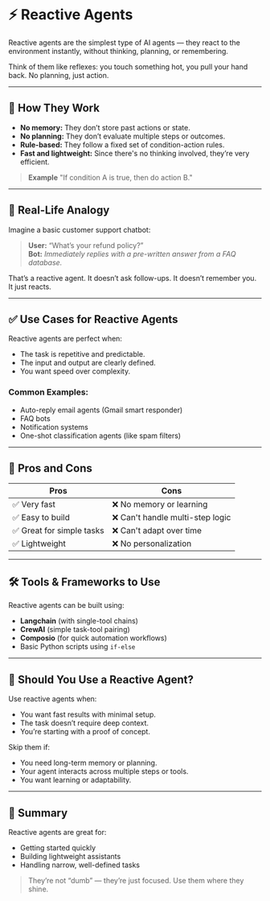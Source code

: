 # ⚡ Reactive Agents

Reactive agents are the simplest type of AI agents — they react to the environment instantly, without thinking, planning, or remembering.

Think of them like reflexes: you touch something hot, you pull your hand back. No planning, just action.

---

## 🧠 How They Work

- **No memory:** They don’t store past actions or state.
- **No planning:** They don’t evaluate multiple steps or outcomes.
- **Rule-based:** They follow a fixed set of condition-action rules.
- **Fast and lightweight:** Since there's no thinking involved, they’re very efficient.

>**Example**
> "If condition A is true, then do action B."

---

## 🔄 Real-Life Analogy

Imagine a basic customer support chatbot:

> **User:** “What’s your refund policy?”  
> **Bot:** *Immediately replies with a pre-written answer from a FAQ database.*

That’s a reactive agent. It doesn’t ask follow-ups. It doesn’t remember you. It just reacts.

---

## ✅ Use Cases for Reactive Agents

Reactive agents are perfect when:
- The task is repetitive and predictable.
- The input and output are clearly defined.
- You want speed over complexity.

### Common Examples:
- Auto-reply email agents (Gmail smart responder)
- FAQ bots
- Notification systems
- One-shot classification agents (like spam filters)

---

## 🔧 Pros and Cons

| Pros                          | Cons                             |
|-------------------------------|----------------------------------|
| ✅ Very fast                  | ❌ No memory or learning         |
| ✅ Easy to build              | ❌ Can't handle multi-step logic |
| ✅ Great for simple tasks     | ❌ Can't adapt over time         |
| ✅ Lightweight                | ❌ No personalization            |

---

## 🛠️ Tools & Frameworks to Use

Reactive agents can be built using:
- **Langchain** (with single-tool chains)
- **CrewAI** (simple task-tool pairing)
- **Composio** (for quick automation workflows)
- Basic Python scripts using `if-else`

---

## 🔁 Should You Use a Reactive Agent?

Use reactive agents when:
- You want fast results with minimal setup.
- The task doesn’t require deep context.
- You’re starting with a proof of concept.

Skip them if:
- You need long-term memory or planning.
- Your agent interacts across multiple steps or tools.
- You want learning or adaptability.

---

## 📌 Summary

Reactive agents are great for:
- Getting started quickly
- Building lightweight assistants
- Handling narrow, well-defined tasks

> They’re not “dumb” — they’re just focused. Use them where they shine.



